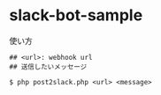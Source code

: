 # slack-bot-sample

使い方
```
## <url>: webhook url
## 送信したいメッセージ

$ php post2slack.php <url> <message>
```
